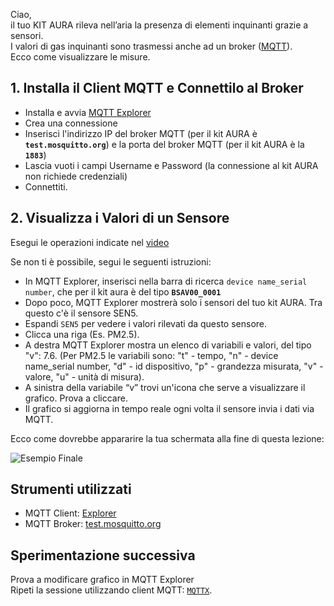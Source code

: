 Ciao,<br>
il tuo KIT AURA rileva nell’aria la presenza di elementi inquinanti grazie a sensori.<br>
I valori di gas inquinanti sono trasmessi anche ad un broker ([MQTT](https://aws.amazon.com/it/what-is/mqtt/)). <br>
Ecco come visualizzare le misure.<br>


## 1. Installa il Client MQTT e Connettilo al Broker

- Installa e avvia [MQTT Explorer](http://mqtt-explorer.com/) 
- Crea una connessione
- Inserisci l'indirizzo IP del broker MQTT (per il kit AURA è **`test.mosquitto.org`**) e la porta del broker MQTT (per il kit AURA è la **`1883`**)
- Lascia vuoti i campi Username e Password (la connessione al kit AURA non richiede credenziali)
- Connettiti.

## 2. Visualizza i Valori di un Sensore

 Esegui le operazioni indicate nel [video](https://www.youtube.com/watch?v=pvuVjJ0AnrQ)
 
 Se non ti è possibile, segui le seguenti istruzioni:<br>
- In MQTT Explorer, inserisci nella barra di ricerca `device name_serial number`, che per il kit aura è del tipo **`BSAV00_0001`**
- Dopo poco, MQTT Explorer mostrerà solo i sensori del tuo kit AURA. Tra questo c'è il sensore SEN5.
- Espandi `SEN5` per vedere i valori rilevati da questo sensore.
- Clicca una riga (Es. PM2.5).
- A destra MQTT Explorer mostra un elenco di variabili e valori, del tipo "v": 7.6. (Per PM2.5 le variabili sono: "t" - tempo, "n" - device name_serial number, "d" - id dispositivo, "p" - grandezza misurata, "v" - valore, "u" - unità di misura).
-  A sinistra della variabile “v” trovi un'icona che serve a visualizzare il grafico. Prova a cliccare. 
-  Il grafico si aggiorna in tempo reale ogni volta il sensore invia i dati via MQTT.

Ecco come dovrebbe appararire la tua schermata alla fine di questa lezione: 

![Esempio Finale](https://github.com/OfficineAura/OfficineAura_Lezioni/blob/main/Sessione_1%3A%20MQTT/Mqtt_explorer_example.png)
  

## Strumenti utilizzati

- MQTT Client: [Explorer](http://mqtt-explorer.com/)
- MQTT Broker: [test.mosquitto.org](https://test.mosquitto.org/)


## Sperimentazione successiva
Prova a modificare grafico in MQTT Explorer<br>
Ripeti la sessione utilizzando client MQTT: [`MQTTX`](https://mqttx.app/).

